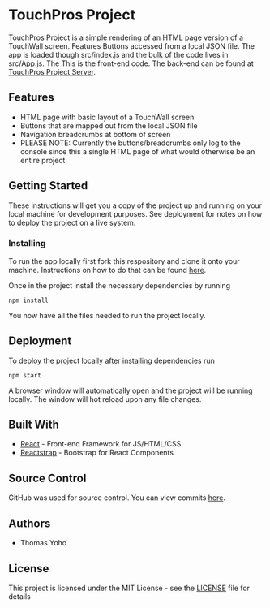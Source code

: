 # TouchPros Project
TouchPros Project is a simple rendering of an HTML page version of a TouchWall screen. Features Buttons accessed from a local JSON file. The app is loaded though src/index.js and the bulk of the code lives in src/App.js. The This is the front-end code. The back-end can be found at [TouchPros Project Server](https://github.com/TYohoJr/touch-pros-project-server).

## Features
* HTML page with basic layout of a TouchWall screen
* Buttons that are mapped out from the local JSON file
* Navigation breadcrumbs at bottom of screen
* PLEASE NOTE: Currently the buttons/breadcrumbs only log to the console since this a single HTML page of what would otherwise be an entire project

## Getting Started
These instructions will get you a copy of the project up and running on your local machine for development purposes. See deployment for notes on how to deploy the project on a live system.

### Installing
To run the app locally first fork this respository and clone it onto your machine. Instructions on how to do that can be found [here](https://help.github.com/en/articles/fork-a-repo).

Once in the project install the necessary dependencies by running

```
npm install
```
You now have all the files needed to run the project locally.

## Deployment
To deploy the project locally after installing dependencies run

```
npm start
```

A browser window will automatically open and the project will be running locally. The window will hot reload upon any file changes.

## Built With
* [React](https://reactjs.org/) - Front-end Framework for JS/HTML/CSS
* [Reactstrap](https://reactstrap.github.io/) - Bootstrap for React Components

## Source Control
GitHub was used for source control. You can view commits [here](https://github.com/TYohoJr/touch-pros-project/commits/master).

## Authors
* Thomas Yoho

## License
This project is licensed under the MIT License - see the [LICENSE](https://github.com/TYohoJr/touch-pros-project/blob/master/LICENSE) file for details
